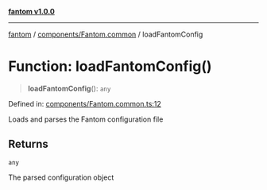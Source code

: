 [**fantom v1.0.0**](../../../README.md)

***

[fantom](../../../README.md) / [components/Fantom.common](../README.md) / loadFantomConfig

# Function: loadFantomConfig()

> **loadFantomConfig**(): `any`

Defined in: [components/Fantom.common.ts:12](https://github.com/ispyhumanfly/fantom/blob/dc6b6b3b0135c5a349e53bb16272a109c9a9cf07/components/Fantom.common.ts#L12)

Loads and parses the Fantom configuration file

## Returns

`any`

The parsed configuration object
